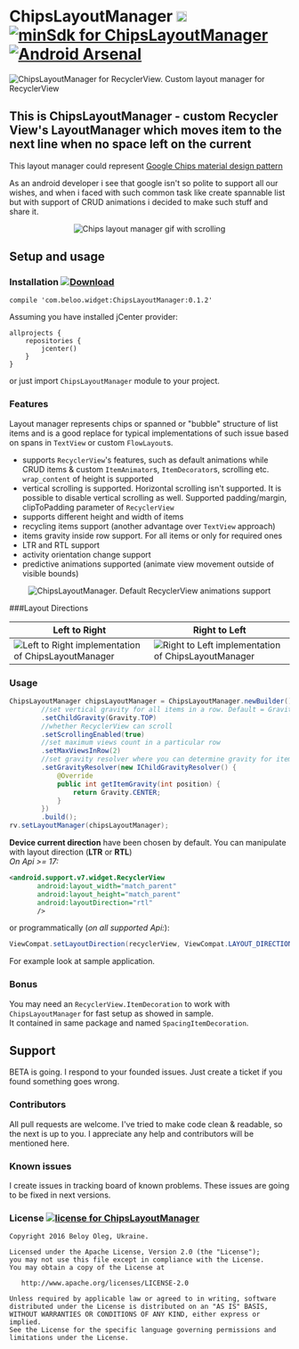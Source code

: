 # ChipsLayoutManager <img alt="ChipsLayoutManager is an android library" src="https://www.cleveroad.com/public/comercial/label-android.svg" height="19"> [![minSdk for ChipsLayoutManager](https://img.shields.io/badge/minSdk-15-green.svg)](#) [![Android Arsenal](https://img.shields.io/badge/Android%20Arsenal-ChipsLayoutManager-brightgreen.svg?style=flat)](https://android-arsenal.com/details/1/4568#)
![ChipsLayoutManager for RecyclerView. Custom layout manager for RecyclerView](/images/header.png)

## This is ChipsLayoutManager - custom Recycler View's LayoutManager which moves item to the next line when no space left on the current 
This layout manager could represent [Google Chips material design pattern](https://material.google.com/components/chips.html#)

As an android developer i see that google isn't so polite to support all our wishes, and when i faced with such common task like create spannable list
but with support of CRUD animations i decided to make such stuff and share it.

<p align="center">
    <img src="/images/demo.gif" alt="Chips layout manager gif with scrolling">
</p>

## Setup and usage
### Installation [ ![Download](https://api.bintray.com/packages/beloo/widget/ChipsLayoutManager/images/download.svg) ](https://bintray.com/beloo/widget/ChipsLayoutManager/_latestVersion)

```GRADLE 
compile 'com.beloo.widget:ChipsLayoutManager:0.1.2'
```

Assuming you have installed jCenter provider:
```GRADLE
allprojects {
    repositories {
        jcenter()
    }
}
```

or just import `ChipsLayoutManager` module to your project.

### Features
Layout manager represents chips or spanned or "bubble" structure of list items and is a good replace for typical implementations of such issue based on spans in `TextView` 
or custom `FlowLayout`s.

* supports `RecyclerView`'s features, such as default animations while CRUD items & custom `ItemAnimator`s, `ItemDecorator`s, scrolling etc. `wrap_content` of height is supported
* vertical scrolling is supported. Horizontal scrolling isn't supported. It is possible to disable vertical scrolling as well. Supported padding/margin, clipToPadding parameter of `RecyclerView`
* supports different height and width of items
* recycling items support (another advantage over `TextView` approach)
* items gravity inside row support. For all items or only for required ones
* LTR and RTL support
* activity orientation change support
* predictive animations supported (animate view movement outside of visible bounds)

<p align="center">
    <img src="/images/animations.gif" alt="ChipsLayoutManager. Default RecyclerView animations support">
</p>

###Layout Directions

| Left to Right  | Right to Left  |
|---|---|
|![Left to Right implementation of ChipsLayoutManager](/images/ltr.png) |![Right to Left implementation of ChipsLayoutManager](/images/rtl.png)|

### Usage

```JAVA 
ChipsLayoutManager chipsLayoutManager = ChipsLayoutManager.newBuilder()
        //set vertical gravity for all items in a row. Default = Gravity.CENTER_VERTICAL
        .setChildGravity(Gravity.TOP)
        //whether RecyclerView can scroll
        .setScrollingEnabled(true)
        //set maximum views count in a particular row
        .setMaxViewsInRow(2)
        //set gravity resolver where you can determine gravity for item in position. This method have priority over previous one
        .setGravityResolver(new IChildGravityResolver() {
            @Override
            public int getItemGravity(int position) {
                return Gravity.CENTER;
            }
        })
        .build();
rv.setLayoutManager(chipsLayoutManager);
```

**Device current direction** have been chosen by default.
You can manipulate with layout direction (**LTR** or **RTL**)<br/>
_On Api >= 17:_
```XML
<android.support.v7.widget.RecyclerView
       android:layout_width="match_parent"
       android:layout_height="match_parent"
       android:layoutDirection="rtl"
       />
```
or programmatically (_on all supported Api:_):
```JAVA
ViewCompat.setLayoutDirection(recyclerView, ViewCompat.LAYOUT_DIRECTION_RTL);
```

For example look at sample application.
<br />
### Bonus
You may need an `RecyclerView.ItemDecoration` to work with `ChipsLayoutManager` for fast setup as showed in sample. <br/>
It contained in same package and named `SpacingItemDecoration`.

## Support
BETA is going.
I respond to your founded issues. Just create a ticket if you found something goes wrong.

### Contributors
All pull requests are welcome. I've tried to make code clean & readable, so the next is up to you. 
I appreciate any help and contributors will be mentioned here. 

### Known issues
I create issues in tracking board of known problems.
These issues are going to be fixed in next versions.

### License [![license for ChipsLayoutManager](https://img.shields.io/crates/l/rustc-serialize.svg)](#)

    Copyright 2016 Beloy Oleg, Ukraine.
    
    Licensed under the Apache License, Version 2.0 (the "License");
    you may not use this file except in compliance with the License.
    You may obtain a copy of the License at
    
       http://www.apache.org/licenses/LICENSE-2.0
    
    Unless required by applicable law or agreed to in writing, software
    distributed under the License is distributed on an "AS IS" BASIS,
    WITHOUT WARRANTIES OR CONDITIONS OF ANY KIND, either express or implied.
    See the License for the specific language governing permissions and
    limitations under the License.